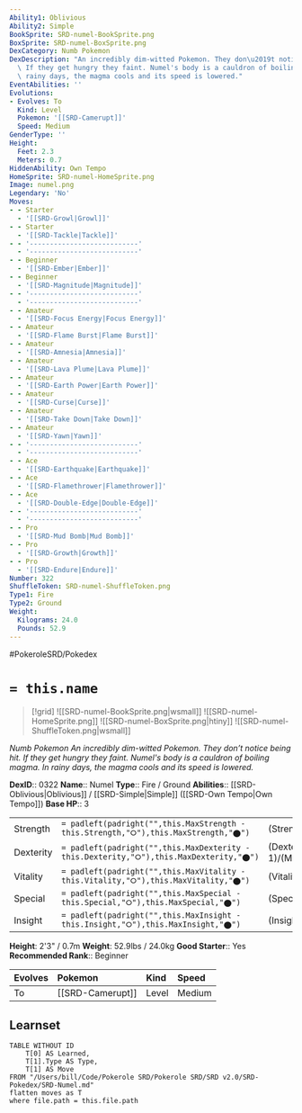 ```yaml
---
Ability1: Oblivious
Ability2: Simple
BookSprite: SRD-numel-BookSprite.png
BoxSprite: SRD-numel-BoxSprite.png
DexCategory: Numb Pokemon
DexDescription: "An incredibly dim-witted Pokemon. They don\u2019t notice being hit.\
  \ If they get hungry they faint. Numel's body is a cauldron of boiling magma. In\
  \ rainy days, the magma cools and its speed is lowered."
EventAbilities: ''
Evolutions:
- Evolves: To
  Kind: Level
  Pokemon: '[[SRD-Camerupt]]'
  Speed: Medium
GenderType: ''
Height:
  Feet: 2.3
  Meters: 0.7
HiddenAbility: Own Tempo
HomeSprite: SRD-numel-HomeSprite.png
Image: numel.png
Legendary: 'No'
Moves:
- - Starter
  - '[[SRD-Growl|Growl]]'
- - Starter
  - '[[SRD-Tackle|Tackle]]'
- - '---------------------------'
  - '---------------------------'
- - Beginner
  - '[[SRD-Ember|Ember]]'
- - Beginner
  - '[[SRD-Magnitude|Magnitude]]'
- - '---------------------------'
  - '---------------------------'
- - Amateur
  - '[[SRD-Focus Energy|Focus Energy]]'
- - Amateur
  - '[[SRD-Flame Burst|Flame Burst]]'
- - Amateur
  - '[[SRD-Amnesia|Amnesia]]'
- - Amateur
  - '[[SRD-Lava Plume|Lava Plume]]'
- - Amateur
  - '[[SRD-Earth Power|Earth Power]]'
- - Amateur
  - '[[SRD-Curse|Curse]]'
- - Amateur
  - '[[SRD-Take Down|Take Down]]'
- - Amateur
  - '[[SRD-Yawn|Yawn]]'
- - '---------------------------'
  - '---------------------------'
- - Ace
  - '[[SRD-Earthquake|Earthquake]]'
- - Ace
  - '[[SRD-Flamethrower|Flamethrower]]'
- - Ace
  - '[[SRD-Double-Edge|Double-Edge]]'
- - '---------------------------'
  - '---------------------------'
- - Pro
  - '[[SRD-Mud Bomb|Mud Bomb]]'
- - Pro
  - '[[SRD-Growth|Growth]]'
- - Pro
  - '[[SRD-Endure|Endure]]'
Number: 322
ShuffleToken: SRD-numel-ShuffleToken.png
Type1: Fire
Type2: Ground
Weight:
  Kilograms: 24.0
  Pounds: 52.9
---
```


#PokeroleSRD/Pokedex

# `= this.name`

> [!grid]
> ![[SRD-numel-BookSprite.png|wsmall]]
> ![[SRD-numel-HomeSprite.png]]
> ![[SRD-numel-BoxSprite.png|htiny]]
> ![[SRD-numel-ShuffleToken.png|wsmall]]


*Numb Pokemon*
*An incredibly dim-witted Pokemon. They don’t notice being hit. If they get hungry they faint. Numel's body is a cauldron of boiling magma. In rainy days, the magma cools and its speed is lowered.*

**DexID**:: 0322
**Name**:: Numel
**Type**:: Fire / Ground
**Abilities**:: [[SRD-Oblivious|Oblivious]] / [[SRD-Simple|Simple]] ([[SRD-Own Tempo|Own Tempo]])
**Base HP**:: 3

|           |                                                                                        |                                          |
| --------- | -------------------------------------------------------------------------------------- | ---------------------------------------- |
| Strength  | `= padleft(padright("",this.MaxStrength - this.Strength,"⭘"),this.MaxStrength,"⬤")`    | (Strength::2)/(MaxStrength::4)   |
| Dexterity | `= padleft(padright("",this.MaxDexterity - this.Dexterity,"⭘"),this.MaxDexterity,"⬤")` | (Dexterity:: 1)/(MaxDexterity::3) |
| Vitality  | `= padleft(padright("",this.MaxVitality - this.Vitality,"⭘"),this.MaxVitality,"⬤")`    | (Vitality::1)/(MaxVitality::3)   |
| Special   | `= padleft(padright("",this.MaxSpecial - this.Special,"⭘"),this.MaxSpecial,"⬤")`       | (Special::2)/(MaxSpecial::4)     |
| Insight   | `= padleft(padright("",this.MaxInsight - this.Insight,"⭘"),this.MaxInsight,"⬤")`       | (Insight::2)/(MaxInsight::4)     |

**Height**: 2'3" / 0.7m
**Weight**: 52.9lbs / 24.0kg
**Good Starter**:: Yes
**Recommended Rank**:: Beginner

| Evolves   | Pokemon          | Kind   | Speed   |
|:----------|:-----------------|:-------|:--------|
| To        | [[SRD-Camerupt]] | Level  | Medium  |

## Learnset

```dataview
TABLE WITHOUT ID
    T[0] AS Learned,
    T[1].Type AS Type,
    T[1] AS Move
FROM "/Users/bill/Code/Pokerole SRD/Pokerole SRD/SRD v2.0/SRD-Pokedex/SRD-Numel.md"
flatten moves as T
where file.path = this.file.path
```
